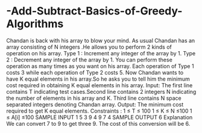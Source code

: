 # -Add-Subtract-Basics-of-Greedy-Algorithms
Chandan is back with his array to blow your mind. As usual Chandan has an array consisting of N integers .He allows you to perform 2 kinds of operation on his array.  Type 1 : Increment any integer of the array by 1.  Type 2 : Decrement any integer of the array by 1.  You can perform these operation as many times as you want on his array.  Each operation of Type 1 costs 3 while each operation of Type 2 costs 5.  Now Chandan wants to have K equal elements in his array.So he asks you to tell him the minimum cost required in obtaining K equal elements in his array.  Input:  The first line contains T indicating test cases.Second line contains 2 integers N indicating the number of elements in his array and K.  Third line contains N space separated integers denoting Chandan array.  Output:  The minimum cost required to get K equal elements.  Constraints :  1 ≤ T ≤ 100  1 ≤ K ≤ N ≤100  1 ≤ A[i] ≤100  SAMPLE INPUT  1 5 3 9 4 9 7 4  SAMPLE OUTPUT  6 Explanation We can convert 7 to 9 to get three 9. The cost of this conversion will be 6.
